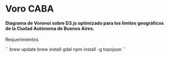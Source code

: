 # Voro CABA
#### Diagrama de Voronoi sobre D3.js optimizado para los límites geográficos de la Ciudad Autónoma de Buenos Aires.

Requerimientos

´´
brew update
brew install gdal
npm install -g topojson
´´